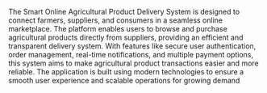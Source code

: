 The Smart Online Agricultural Product Delivery System is designed to connect farmers, suppliers, and consumers in a seamless online marketplace. The platform enables users to browse and purchase agricultural products directly from suppliers, providing an efficient and transparent delivery system. With features like secure user authentication, order management, real-time notifications, and multiple payment options, this system aims to make agricultural product transactions easier and more reliable. The application is built using modern technologies to ensure a smooth user experience and scalable operations for growing demand
